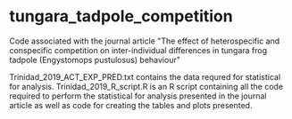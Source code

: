 # tungara_tadpole_competition
Code associated with the journal article "The effect of heterospecific and conspecific competition on inter-individual differences in tungara frog tadpole (Engystomops pustulosus) behaviour"

Trinidad_2019_ACT_EXP_PRED.txt contains the data requred for statistical for analysis.   Trinidad_2019_R_script.R is an R script containing all the code required to perform the statistical for analysis presented in the journal article as well as code for creating the tables and plots presented. 
